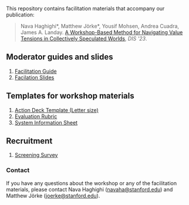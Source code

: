 This repository contains facilitation materials that accompany our publication:

> Nava Haghighi\*, Matthew Jörke\*, Yousif Mohsen, Andrea Cuadra, James A. Landay. [A Workshop-Based Method for Navigating Value Tensions in Collectively Speculated Worlds](https://dl.acm.org/doi/10.1145/3563657.3595992), *DIS '23*. 


## Moderator guides and slides
1. [Facilitation Guide](https://docs.google.com/document/d/10t3ygBTE1gv6bJbCFofNovnjgjqgtvxiAictwnjRdSk/edit?usp=sharing)
1. [Facilation Slides](https://docs.google.com/presentation/d/1iClORmNKflZkjEYXEplaosHq5cUsIpPXn2Vh52Z_ems/edit?usp=sharing)

## Templates for workshop materials
1. [Action Deck Template (Letter size)](https://drive.google.com/file/d/1ByfkuMgqz9uCyKKI-jadpvDT98xEU9Ps/view?usp=sharing)
1. [Evaluation Rubric](https://docs.google.com/document/d/1pDKC8HlxQIxypAR2wLh4Mdw50YhXymWqivXapq5l2cw/edit)
1. [System Information Sheet](https://docs.google.com/document/d/1npLCqvPloQj91HYXOXb391Yj_Ss9PYrM726m84SZP4w/edit?usp=sharing) 

## Recruitment
1. [Screening Survey](https://docs.google.com/document/d/10UCB5z2PvSTtdVyc6xeMtwjXASwHUY1BJ2sWRX5R1FE/edit#heading=h.ggpa7hjyvjow) 


### Contact
If you have any questions about the workshop or any of the facilitation materials, please contact Nava Haghighi (navaha@stanford.edu) and Matthew Jörke (joerke@stanford.edu).
